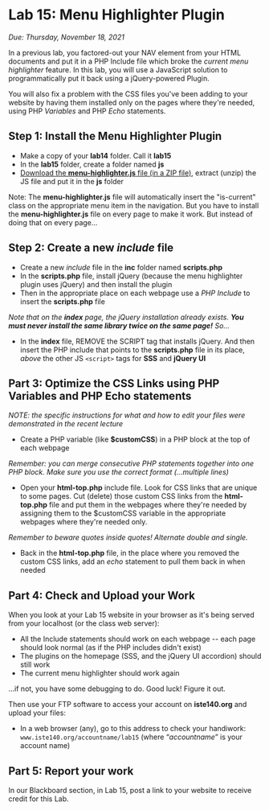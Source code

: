 # Lab 15: Menu Highlighter Plugin
*Due: Thursday, November 18, 2021*

In a previous lab, you factored-out your NAV element from your HTML documents and put it in a PHP Include file which broke the *current menu highlighter* feature.  In this lab, you will use a JavaScript solution to programmatically put it back using a jQuery-powered Plugin.

You will also fix a problem with the CSS files you've been adding to your website by having them installed only on the pages where they're needed, using PHP *Variables* and PHP *Echo* statements.

## Step 1: Install the Menu Highlighter Plugin

- Make a copy of your **lab14** folder.  Call it **lab15**
- In the **lab15** folder, create a folder named **js**
- [Download the **menu-highlighter.js** file (in a ZIP file)](menu-highlighter.zip), extract (unzip) the JS file and put it in the **js** folder 

Note:  The **menu-highlighter.js** file will automatically insert the "is-current" class on the appropriate menu item in the navigation.  But you have to install the **menu-highlighter.js** file on every page to make it work.  But instead of doing that on every page…

## Step 2: Create a new *include* file

- Create a new *include* file in the **inc** folder named **scripts.php** 
- In the **scripts.php** file, install jQuery (because the menu highlighter plugin uses jQuery) and then install the plugin
- Then in the appropriate place on each webpage use a *PHP Include* to insert the **scripts.php** file

*Note that on the **index** page, the jQuery installation already exists.  **You must never install the same library twice on the same page!**  So…*

- In the **index** file, REMOVE the SCRIPT tag that installs jQuery.  And then insert the PHP include that points to the **scripts.php** file in its place, *above* the other JS `<script>` tags for **SSS** and **jQuery UI**

## Part 3: Optimize the CSS Links using PHP Variables and PHP Echo statements

*NOTE: the specific instructions for what and how to edit your files were demonstrated in the recent lecture*

- Create a PHP variable (like **$customCSS**) in a PHP block at the top of each webpage

*Remember: you can merge consecutive PHP statements together into one PHP block. Make sure you use the correct format (...multiple lines)*

- Open your **html-top.php** include file.  Look for CSS links that are unique to some pages. Cut (delete) those custom CSS links from the **html-top.php** file and put them in the webpages where they're needed by assigning them to the $customCSS variable in the appropriate webpages where they're needed only.

*Remember to beware quotes inside quotes!  Alternate double and single.*

- Back in the **html-top.php** file, in the place where you removed the custom CSS links, add an *echo* statement to pull them back in when needed


## Part 4: Check and Upload your Work

When you look at your Lab 15 website in your browser as it's being served from your localhost (or the class web server):

- All the Include statements should work on each webpage -- each page should look normal (as if the PHP includes didn't exist)
- The plugins on the homepage (SSS, and the jQuery UI accordion) should still work
- The current menu highlighter should work again

…if not, you have some debugging to do.  Good luck!  Figure it out.

Then use your FTP software to access your account on **iste140.org** and upload your files:

- In a web browser (any), go to this address to check your handiwork: 
		`www.iste140.org/accountname/lab15`
	(where “*accountname*” is your account name)

## Part 5:  Report your work

In our Blackboard section, in Lab 15, post a link to your website to receive credit for this Lab.